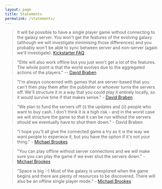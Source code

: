 ```yaml
---
layout: page
title: Statements
permalink: /statements/
---
```


>It will be possible to have a single player game without connecting to the galaxy server. You won't get the features of the evolving galaxy (although we will investigate minimising those differences) and you probably won't be able to sync between server and non-server (again we'll investigate). [Kickstarter FAQ](https://www.kickstarter.com/projects/1461411552/elite-dangerous/description#project_faq_43734)


>"Elite will also work offline but you just won't get a lot of the features. The whole point is that the world evolves due to the aggregated actions of the players." -- [David Braben](http://www.edge-online.com/news/frontiers-david-braben-on-bringing-elite-dangerous-to-next-gen-consoles/)

>"I'm always concerned with games that are server-based that you can't then play them after the publisher or whoever turns the servers off. We'll structure it in a way that you could play it entirely locally, so it would survive time if that makes sense." - [David Braben](http://archive.beefjack.com/index.html%3Fp=155940.html#sthash.fq4vY83b.dpuf)

>"We plan to fund the servers off (i) the updates and (ii) people who want to buy cash. I don't think it is a high risk - and in the worst case we will structure the game so that it can be run without the servers should we eventually have to shut them down." - David Braben

>"I hope you'll all give the connected game a try as it is the way we want people to experiece it, but you have the option if it's not your thing." - [Michael Brookes](https://forums.frontier.co.uk/showthread.php?t=2913&page=8&p=29549&viewfull=1#post29549)

>"You can play offline without server connections and we will make sure you can play the game if we ever shut the servers down." - [Michael Brookes](https://www.kickstarter.com/projects/1461411552/elite-dangerous/posts/376335?cursor=1998331#comment-1998330)

>"Space is big :-) Most of the galaxy is unexplored when the game begins and there are plenty of resources to be discovered.  There will also be an offline single player mode." - [Michael Brookes](http://www.reddit.com/r/IAmA/comments/15od2s/i_am_david_braben_cocreator_of_elite_creator_of/c7ochfo)

